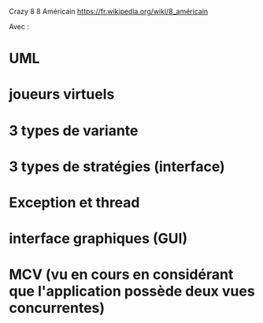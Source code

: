 Crazy 8 
8 Américain
https://fr.wikipedia.org/wiki/8_américain

Avec :
# UML
# joueurs virtuels
# 3 types de variante
# 3 types de stratégies (interface)
# Exception et thread
# interface graphiques (GUI)
# MCV (vu en cours en considérant que l'application possède deux vues concurrentes)
